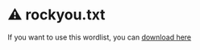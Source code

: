 # ⚠️ rockyou.txt
If you want to use this wordlist, you can [download here](https://www.google.com/url?sa=t&source=web&rct=j&opi=89978449&url=https://github.com/brannondorsey/naive-hashcat/releases/download/data/rockyou.txt&ved=2ahUKEwic6PygvsOOAxV2UaQEHXV3Md4QFnoECAkQAQ&usg=AOvVaw3snAERl1mU6Ccr4WFEazBd)
